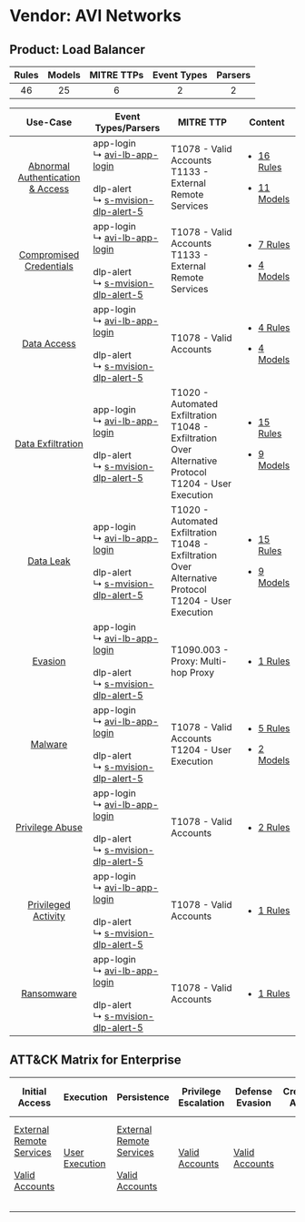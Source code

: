 Vendor: AVI Networks
====================
Product: Load Balancer
----------------------
| Rules | Models | MITRE TTPs | Event Types | Parsers |
|:-----:|:------:|:----------:|:-----------:|:-------:|
|  46   |   25   |     6      |      2      |    2    |

|                                           Use-Case                                           | Event Types/Parsers                                                                                                                                                                | MITRE TTP                                                                                                      | Content                                                                                                                                  |
|:--------------------------------------------------------------------------------------------:| ---------------------------------------------------------------------------------------------------------------------------------------------------------------------------------- | -------------------------------------------------------------------------------------------------------------- | ---------------------------------------------------------------------------------------------------------------------------------------- |
| [Abnormal Authentication & Access](../../../UseCases/uc_abnormal_authentication_&_access.md) |  app-login<br> ↳ [avi-lb-app-login](Parsers/parserContent_avi-lb-app-login.md)<br><br> dlp-alert<br> ↳ [s-mvision-dlp-alert-5](Parsers/parserContent_s-mvision-dlp-alert-5.md)<br> | T1078 - Valid Accounts<br>T1133 - External Remote Services<br>                                                 | [<ul><li>16 Rules</li></ul><ul><li>11 Models</li></ul>](Rules_Models/r_m_avi_networks_load_balancer_Abnormal_Authentication_&_Access.md) |
|          [Compromised Credentials](../../../UseCases/uc_compromised_credentials.md)          |  app-login<br> ↳ [avi-lb-app-login](Parsers/parserContent_avi-lb-app-login.md)<br><br> dlp-alert<br> ↳ [s-mvision-dlp-alert-5](Parsers/parserContent_s-mvision-dlp-alert-5.md)<br> | T1078 - Valid Accounts<br>T1133 - External Remote Services<br>                                                 | [<ul><li>7 Rules</li></ul><ul><li>4 Models</li></ul>](Rules_Models/r_m_avi_networks_load_balancer_Compromised_Credentials.md)            |
|                      [Data Access](../../../UseCases/uc_data_access.md)                      |  app-login<br> ↳ [avi-lb-app-login](Parsers/parserContent_avi-lb-app-login.md)<br><br> dlp-alert<br> ↳ [s-mvision-dlp-alert-5](Parsers/parserContent_s-mvision-dlp-alert-5.md)<br> | T1078 - Valid Accounts<br>                                                                                     | [<ul><li>4 Rules</li></ul><ul><li>4 Models</li></ul>](Rules_Models/r_m_avi_networks_load_balancer_Data_Access.md)                        |
|                [Data Exfiltration](../../../UseCases/uc_data_exfiltration.md)                |  app-login<br> ↳ [avi-lb-app-login](Parsers/parserContent_avi-lb-app-login.md)<br><br> dlp-alert<br> ↳ [s-mvision-dlp-alert-5](Parsers/parserContent_s-mvision-dlp-alert-5.md)<br> | T1020 - Automated Exfiltration<br>T1048 - Exfiltration Over Alternative Protocol<br>T1204 - User Execution<br> | [<ul><li>15 Rules</li></ul><ul><li>9 Models</li></ul>](Rules_Models/r_m_avi_networks_load_balancer_Data_Exfiltration.md)                 |
|                        [Data Leak](../../../UseCases/uc_data_leak.md)                        |  app-login<br> ↳ [avi-lb-app-login](Parsers/parserContent_avi-lb-app-login.md)<br><br> dlp-alert<br> ↳ [s-mvision-dlp-alert-5](Parsers/parserContent_s-mvision-dlp-alert-5.md)<br> | T1020 - Automated Exfiltration<br>T1048 - Exfiltration Over Alternative Protocol<br>T1204 - User Execution<br> | [<ul><li>15 Rules</li></ul><ul><li>9 Models</li></ul>](Rules_Models/r_m_avi_networks_load_balancer_Data_Leak.md)                         |
|                          [Evasion](../../../UseCases/uc_evasion.md)                          |  app-login<br> ↳ [avi-lb-app-login](Parsers/parserContent_avi-lb-app-login.md)<br><br> dlp-alert<br> ↳ [s-mvision-dlp-alert-5](Parsers/parserContent_s-mvision-dlp-alert-5.md)<br> | T1090.003 - Proxy: Multi-hop Proxy<br>                                                                         | [<ul><li>1 Rules</li></ul>](Rules_Models/r_m_avi_networks_load_balancer_Evasion.md)                                                      |
|                          [Malware](../../../UseCases/uc_malware.md)                          |  app-login<br> ↳ [avi-lb-app-login](Parsers/parserContent_avi-lb-app-login.md)<br><br> dlp-alert<br> ↳ [s-mvision-dlp-alert-5](Parsers/parserContent_s-mvision-dlp-alert-5.md)<br> | T1078 - Valid Accounts<br>T1204 - User Execution<br>                                                           | [<ul><li>5 Rules</li></ul><ul><li>2 Models</li></ul>](Rules_Models/r_m_avi_networks_load_balancer_Malware.md)                            |
|                  [Privilege Abuse](../../../UseCases/uc_privilege_abuse.md)                  |  app-login<br> ↳ [avi-lb-app-login](Parsers/parserContent_avi-lb-app-login.md)<br><br> dlp-alert<br> ↳ [s-mvision-dlp-alert-5](Parsers/parserContent_s-mvision-dlp-alert-5.md)<br> | T1078 - Valid Accounts<br>                                                                                     | [<ul><li>2 Rules</li></ul>](Rules_Models/r_m_avi_networks_load_balancer_Privilege_Abuse.md)                                              |
|              [Privileged Activity](../../../UseCases/uc_privileged_activity.md)              |  app-login<br> ↳ [avi-lb-app-login](Parsers/parserContent_avi-lb-app-login.md)<br><br> dlp-alert<br> ↳ [s-mvision-dlp-alert-5](Parsers/parserContent_s-mvision-dlp-alert-5.md)<br> | T1078 - Valid Accounts<br>                                                                                     | [<ul><li>1 Rules</li></ul>](Rules_Models/r_m_avi_networks_load_balancer_Privileged_Activity.md)                                          |
|                       [Ransomware](../../../UseCases/uc_ransomware.md)                       |  app-login<br> ↳ [avi-lb-app-login](Parsers/parserContent_avi-lb-app-login.md)<br><br> dlp-alert<br> ↳ [s-mvision-dlp-alert-5](Parsers/parserContent_s-mvision-dlp-alert-5.md)<br> | T1078 - Valid Accounts<br>                                                                                     | [<ul><li>1 Rules</li></ul>](Rules_Models/r_m_avi_networks_load_balancer_Ransomware.md)                                                   |

ATT&CK Matrix for Enterprise
----------------------------
| Initial Access                                                                                                                                   | Execution                                                           | Persistence                                                                                                                                      | Privilege Escalation                                                | Defense Evasion                                                     | Credential Access | Discovery | Lateral Movement | Collection | Command and Control                                                                                                                       | Exfiltration                                                                                                                                                           | Impact |
| ------------------------------------------------------------------------------------------------------------------------------------------------ | ------------------------------------------------------------------- | ------------------------------------------------------------------------------------------------------------------------------------------------ | ------------------------------------------------------------------- | ------------------------------------------------------------------- | ----------------- | --------- | ---------------- | ---------- | ----------------------------------------------------------------------------------------------------------------------------------------- | ---------------------------------------------------------------------------------------------------------------------------------------------------------------------- | ------ |
| [External Remote Services](https://attack.mitre.org/techniques/T1133)<br><br>[Valid Accounts](https://attack.mitre.org/techniques/T1078)<br><br> | [User Execution](https://attack.mitre.org/techniques/T1204)<br><br> | [External Remote Services](https://attack.mitre.org/techniques/T1133)<br><br>[Valid Accounts](https://attack.mitre.org/techniques/T1078)<br><br> | [Valid Accounts](https://attack.mitre.org/techniques/T1078)<br><br> | [Valid Accounts](https://attack.mitre.org/techniques/T1078)<br><br> |                   |           |                  |            | [Proxy: Multi-hop Proxy](https://attack.mitre.org/techniques/T1090/003)<br><br>[Proxy](https://attack.mitre.org/techniques/T1090)<br><br> | [Exfiltration Over Alternative Protocol](https://attack.mitre.org/techniques/T1048)<br><br>[Automated Exfiltration](https://attack.mitre.org/techniques/T1020)<br><br> |        |
